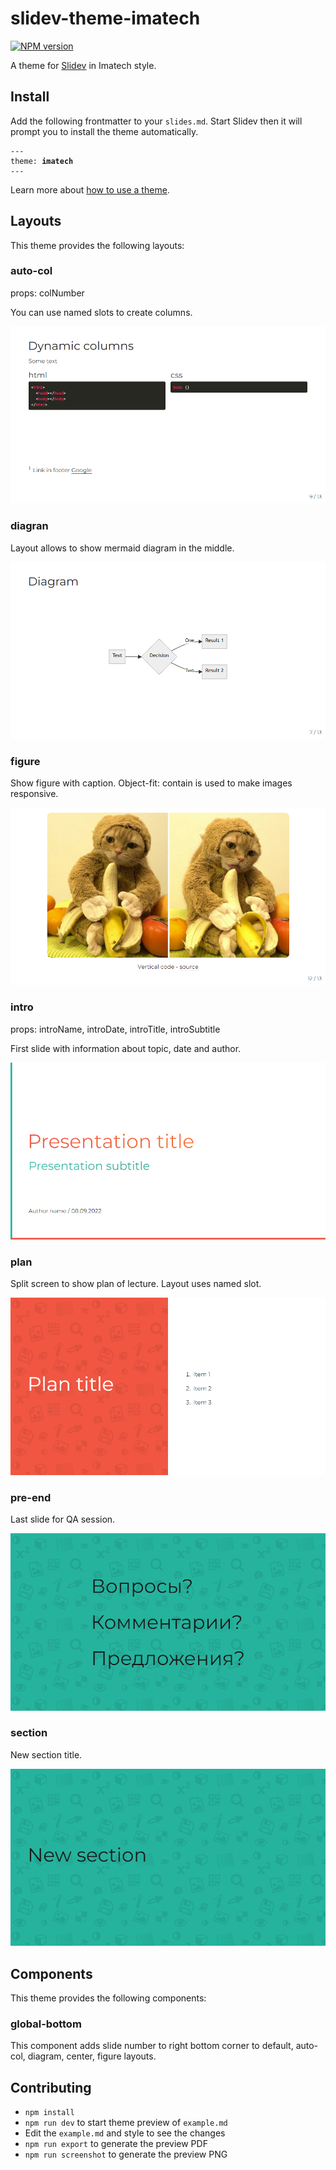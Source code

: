 # slidev-theme-imatech

[![NPM version](https://img.shields.io/npm/v/slidev-theme-imatech?color=3AB9D4&label=)](https://www.npmjs.com/package/slidev-theme-imatech)

A theme for [Slidev](https://github.com/slidevjs/slidev) in Imatech style.

<!--
  Learn more about how to write a theme:
  https://sli.dev/themes/write-a-theme.html
--->

<!--
  run `npm run dev` to check out the slides for more details of how to start writing a theme
-->

<!--
  Put some screenshots here to demonstrate your theme

  Live demo: [...]
-->

## Install

Add the following frontmatter to your `slides.md`. Start Slidev then it will prompt you to install the theme automatically.

<pre><code>---
theme: <b>imatech</b>
---</code></pre>

Learn more about [how to use a theme](https://sli.dev/themes/use).

## Layouts

This theme provides the following layouts:

### auto-col

props: colNumber

You can use named slots to create columns.

![auto-col layout](example-export/009.png)

### diagran

Layout allows to show mermaid diagram in the middle.

![diagram layout](example-export/007.png)

### figure

Show figure with caption. Object-fit: contain is used to make images responsive.

![figure layout](example-export/012.png)

### intro

props: introName, introDate, introTitle, introSubtitle

First slide with information about topic, date and author.

![intro layout](example-export/001.png)

### plan

Split screen to show plan of lecture. Layout uses named slot.

![plan layout](example-export/008.png)


### pre-end

Last slide for QA session.

![pre-end layout](example-export/013.png)

### section

New section title.

![section layout](example-export/003.png)

## Components

This theme provides the following components:

### global-bottom

This component adds slide number to right bottom corner to default, auto-col, diagram, center, figure layouts.

## Contributing

- `npm install`
- `npm run dev` to start theme preview of `example.md`
- Edit the `example.md` and style to see the changes
- `npm run export` to generate the preview PDF
- `npm run screenshot` to generate the preview PNG

